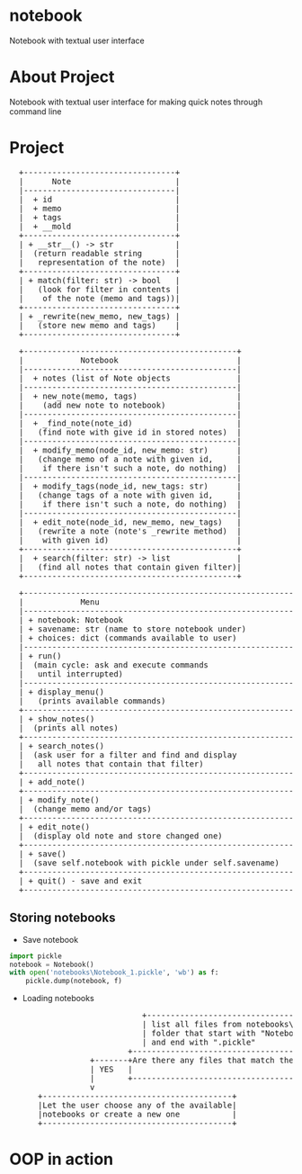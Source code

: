 # notebook
Notebook with textual user interface

# About Project
Notebook with textual user interface for making quick notes through command line
# Project
<pre>
  +--------------------------------+
  |      Note                      |
  |--------------------------------|
  |  + id                          |
  |  + memo                        |
  |  + tags                        |
  |  + __mold                      |
  +--------------------------------+
  | + __str__() -&gt; str             |
  |  (return readable string       |
  |   representation of the note)  |
  +--------------------------------+
  | + match(filter: str) -&gt; bool   |
  |   (look for filter in contents |
  |    of the note (memo and tags))|
  +--------------------------------+
  | + _rewrite(new_memo, new_tags) |
  |   (store new memo and tags)    |
  +--------------------------------+</pre>

<pre>
  +---------------------------------------------+
  |            Notebook                         |
  |---------------------------------------------|
  |  + notes (list of Note objects              |
  |---------------------------------------------|
  |  + new_note(memo, tags)                     |
  |    (add new note to notebook)               |
  |---------------------------------------------|
  |  + _find_note(note_id)                      |
  |   (find note with give id in stored notes)  |
  |---------------------------------------------|
  |  + modify_memo(node_id, new_memo: str)      |
  |   (change memo of a note with given id,     |
  |    if there isn&#39;t such a note, do nothing)  |
  |---------------------------------------------|
  |  + modify_tags(node_id, new_tags: str)      |
  |   (change tags of a note with given id,     |
  |    if there isn&#39;t such a note, do nothing)  |
  |---------------------------------------------|
  |  + edit_note(node_id, new_memo, new_tags)   |
  |   (rewrite a note (note&#39;s _rewrite method)  |
  |    with given id)                           |
  +---------------------------------------------+
  |  + search(filter: str) -&gt; list              |
  |   (find all notes that contain given filter)|
  +---------------------------------------------+</pre>

<pre>
  +---------------------------------------------------------+
  |            Menu                                         |
  |---------------------------------------------------------|
  | + notebook: Notebook                                    |
  | + savename: str (name to store notebook under)          |
  | + choices: dict (commands available to user)            |
  |---------------------------------------------------------|
  | + run()                                                 |
  |  (main cycle: ask and execute commands                  |
  |   until interrupted)                                    |
  |---------------------------------------------------------|
  | + display_menu()                                        |
  |   (prints available commands)                           |
  +---------------------------------------------------------+
  | + show_notes()                                          |
  |  (prints all notes)                                     |
  +---------------------------------------------------------+
  | + search_notes()                                        |
  |  (ask user for a filter and find and display            |
  |   all notes that contain that filter)                   |
  +---------------------------------------------------------+
  | + add_note()                                            |
  +---------------------------------------------------------+
  | + modify_note()                                         |
  |  (change memo and/or tags)                              |
  +---------------------------------------------------------+
  | + edit_note()                                           |
  |  (display old note and store changed one)               |
  +---------------------------------------------------------+
  | + save()                                                |
  |  (save self.notebook with pickle under self.savename)   |
  +---------------------------------------------------------+
  | + quit() - save and exit                                |
  +---------------------------------------------------------+</pre>

## Storing notebooks
- Save notebook
```python
import pickle
notebook = Notebook()
with open('notebooks\Notebook_1.pickle', 'wb') as f:
	pickle.dump(notebook, f)
```
- Loading notebooks
<pre>                            +------------------------------------------+
                            | list all files from notebooks\           |
                            | folder that start with &quot;Notebook_object_&quot;|
                            | and end with &quot;.pickle&quot;                   |
                         +------------------------------------------------------+
                 +-------+Are there any files that match the requirements above?|-----+
                 | YES   |                                                      | NO  |
                 |       +------------------------------------------------------+     |
                 v                                                                    v
      +----------------------------------------+                   +------------------------------+
      |Let the user choose any of the available|                   | create a new notebook object |
      |notebooks or create a new one           |                   |                              |
      +----------------------------------------+                   +------------------------------+</pre>

# OOP in action
